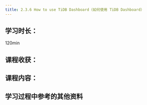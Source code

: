 ```yaml
---
title: 2.3.6 How to use TiDB Dashboard（如何使用 TiDB Dashboard）
---
```


## 学习时长：

120min

## 课程收获：



## 课程内容：

> 






## 学习过程中参考的其他资料

